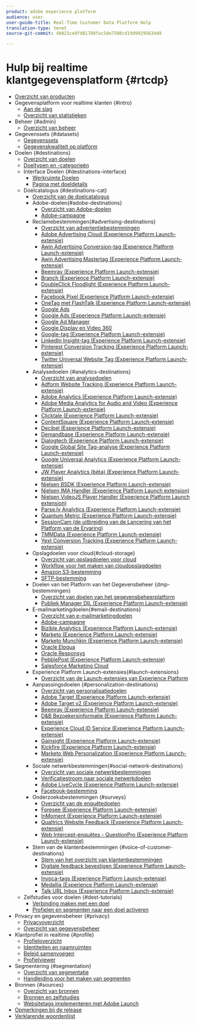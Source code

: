 ```yaml
---
product: adobe experience platform
audience: user
user-guide-title: Real-Time Customer Data Platform Help
translation-type: tm+mt
source-git-commit: 4b021ce8fd81708fac5de7508cd19d99295634d9

---
```



# Hulp bij realtime klantgegevensplatform {#rtcdp}

* [Overzicht van producten](overview.md)
* Gegevensplatform voor realtime klanten {#intro}
   * [Aan de slag](get-started.md)
   * [Overzicht van statistieken](home-page-dashboards.md)
* Beheer {#admin}
   * [Overzicht van beheer](administration/admin-overview.md)
* Gegevenssets {#datasets}
   * [Gegevenssets](datasets/dataset.md)
   * [Gegevenskwaliteit op platform](datasets/data-quality.md)
* Doelen {#destinations}
   * [Overzicht van doelen](destinations/destinations-overview.md)
   * [Doeltypen en -categorieën](/help/rtcdp/destinations/destination-types.md)
   * Interface Doelen {#destinations-interface}
      * [Werkruimte Doelen](destinations/destinations-workspace.md)
      * [Pagina met doeldetails](destinations/destination-details-page.md)
   * Doelcatalogus {#destinations-cat}
      * [Overzicht van de doelcatalogus](destinations/destinations-catalog.md)
      * Adobe-doelen{#adobe-destinations}
         * [Overzicht van Adobe-doelen](destinations/adobe-destinations.md)
         * [Adobe-campagne](destinations/adobe-campaign-destination.md)
      * Reclamebestemmingen{#advertising-destinations}
         * [Overzicht van advertentiebestemmingen](destinations/advertising-destinations.md)
         * [Adobe Advertising Cloud (Experience Platform Launch-extensie)](/help/rtcdp/destinations/adobe-advertising-cloud-extension.md)
         * [Awin Advertising Conversion-tag (Experience Platform Launch-extensie)](/help/rtcdp/destinations/awin-conversiontag-extension.md)
         * [Awin Advertising Mastertag (Experience Platform Launch-extensie)](/help/rtcdp/destinations/awin-mastertag-extension.md)
         * [Beemray (Experience Platform Launch-extensie)](/help/rtcdp/destinations/beemray-extension.md)
         * [Branch (Experience Platform Launch-extensie)](/help/rtcdp/destinations/branch-extension.md)
         * [DoubleClick Floodlight (Experience Platform Launch-extensie)](/help/rtcdp/destinations/doubleclick-floodlight-extension.md)
         * [Facebook Pixel (Experience Platform Launch-extensie)](/help/rtcdp/destinations/facebook-pixel-extension.md)
         * [OneTag met FlashTalk (Experience Platform Launch-extensie)](/help/rtcdp/destinations/flashtalking-extension.md)
         * [Google Ads](/help/rtcdp/destinations/google-ads-destination.md)
         * [Google Ads (Experience Platform Launch-extensie)](/help/rtcdp/destinations/google-ads-extension.md)
         * [Google Ad Manager](/help/rtcdp/destinations/google-ad-manager-destination.md)
         * [Google Display en Video 360](/help/rtcdp/destinations/google-dv360-destination.md)
         * [Google-tag (Experience Platform Launch-extensie)](/help/rtcdp/destinations/gtag-advertising-extension.md)
         * [LinkedIn Insight-tag (Experience Platform Launch-extensie)](/help/rtcdp/destinations/linkedin-extension.md)
         * [Pinterest Conversion Tracking (Experience Platform Launch-extensie)](destinations/pinterest-extension.md)
         * [Twitter Universal Website Tag (Experience Platform Launch-extensie)](destinations/twitter-uwt-extension.md)
      * Analysedoelen {#analytics-destinations}
         * [Overzicht van analysedoelen](destinations/analytics-destinations.md)
         * [Adform Website Tracking (Experience Platform Launch-extensie)](/help/rtcdp/destinations/adform-extension.md)
         * [Adobe Analytics (Experience Platform Launch-extensie)](/help/rtcdp/destinations/adobe-analytics-extension.md)
         * [Adobe Media Analytics for Audio and Video (Experience Platform Launch-extensie)](/help/rtcdp/destinations/adobe-video-analytics-extension.md)
         * [Clicktale (Experience Platform Launch-extensie)](/help/rtcdp/destinations/clicktale-extension.md)
         * [ContentSquare (Experience Platform Launch-extensie)](/help/rtcdp/destinations/contentsquare-extension.md)
         * [Decibel (Experience Platform Launch-extensie)](/help/rtcdp/destinations/decibel-extension.md)
         * [Demandbase (Experience Platform Launch-extensie)](/help/rtcdp/destinations/demandbase-extension.md)
         * [Dialogtech (Experience Platform Launch-extensie)](/help/rtcdp/destinations/dialogtech-extension.md)
         * [Google Global Site Tag-analyse (Experience Platform Launch-extensie)](/help/rtcdp/destinations/gtag-analytics-extension.md)
         * [Google Universal Analytics (Experience Platform Launch-extensie)](/help/rtcdp/destinations/google-universal-analytics-extension.md)
         * [JW Player Analytics (bèta) (Experience Platform Launch-extensie)](/help/rtcdp/destinations/jw-player-analytics-extension.md)
         * [Nielsen BSDK (Experience Platform Launch-extensie)](destinations/nielsen-bsdk-extension.md)
         * [Nielsen IMA Handler (Experience Platform Launch extension)](destinations/nielsen-ima-extension.md)
         * [Nielsen VideoJS Player Handler (Experience Platform Launch extension)](destinations/nielsen-videojs-extension.md)
         * [Parse.ly Analytics (Experience Platform Launch-extensie)](destinations/parsely-extension.md)
         * [Quantum Metric (Experience Platform Launch-extensie)](destinations/quantum-metric-extension.md)
         * [SessionCam (de uitbreiding van de Lancering van het Platform van de Ervaring)](destinations/sessioncam-extension.md)
         * [TMMData (Experience Platform Launch-extensie)](destinations/tmmdata-extension.md)
         * [Yext Conversion Tracking (Experience Platform Launch-extensie)](destinations/yext-extension.md)
      * Opslagdoelen voor cloud{#cloud-storage}
         * [Overzicht van opslagdoelen voor cloud](destinations/cloud-storage-destinations.md)
         * [Workflow voor het maken van cloudopslagdoelen](/help/rtcdp/destinations/cloud-storage-destinations-workflow.md)
         * [Amazon S3-bestemming](destinations/amazon-s3-destination.md)
         * [SFTP-bestemming](destinations/sftp-destination.md)
      * Doelen van het Platform van het Gegevensbeheer {dmp-bestemmingen}
         * [Overzicht van doelen van het gegevensbeheerplatform](destinations/dmp-destinations.md)
         * [Publiek Manager DIL (Experience Platform Launch-extensie)](/help/rtcdp/destinations/aam-dil-extension.md)
      * E-mailmarketingdoelen{#email-destinations}
         * [Overzicht van e-mailmarketingdoelen](destinations/email-marketing-destinations.md)
         * [Adobe-campagne](destinations/adobe-campaign-destination.md)
         * [Bizible Analytics (Experience Platform Launch-extensie)](/help/rtcdp/destinations/bizible-extension.md)
         * [Marketo (Experience Platform Launch-extensie)](destinations/marketo-extension.md)
         * [Marketo Munchkin (Experience Platform Launch-extensie)](destinations/marketo-munchkin-extension.md)
         * [Oracle Eloqua](destinations/oracle-eloqua-destination.md)
         * [Oracle Responsys](destinations/oracle-responsys-destination.md)
         * [PebblePost (Experience Platform Launch-extensie)](destinations/pebblepost-extension.md)
         * [Salesforce Marketing Cloud](destinations/salesforce-marketing-cloud-destination.md)
      * Experience Platform Launch-extensies{#launch-extensions}
         * [Overzicht van de Launch-extensies van Experience Platform](/help/rtcdp/destinations/experience-platform-launch-extensions.md)
      * Aanpassingsdoelen {#personalization-destinations}
         * [Overzicht van personalisatiedoelen](/help/rtcdp/destinations/personalization-destinations.md)
         * [Adobe Target (Experience Platform Launch-extensie)](/help/rtcdp/destinations/adobe-target-extension.md)
         * [Adobe Target v2 (Experience Platform Launch-extensie)](/help/rtcdp/destinations/adobe-target-v2-extension.md)
         * [Beemray (Experience Platform Launch-extensie)](/help/rtcdp/destinations/beemray-extension.md)
         * [D&amp;B Bezoekersinformatie (Experience Platform Launch-extensie)](/help/rtcdp/destinations/dnb-extension.md)
         * [Experience Cloud ID Service (Experience Platform Launch-extensie)](/help/rtcdp/destinations/adobe-ecid-extension.md)
         * [Gainsight (Experience Platform Launch-extensie)](/help/rtcdp/destinations/gainsight-extension.md)
         * [Kickfire (Experience Platform Launch-extensie)](/help/rtcdp/destinations/kickfire-extension.md)
         * [Marketo Web Personalization (Experience Platform Launch-extensie)](destinations/marketo-web-personalization-extension.md)
      * Sociale netwerkbestemmingen{#social-network-destinations}
         * [Overzicht van sociale netwerkbestemmingen](/help/rtcdp/destinations/social-network-destinations.md)
         * [Verificatiestroom naar sociale netwerkdoelen](/help/rtcdp/destinations/social-network-destinations-workflow.md)
         * [Adobe LiveCycle (Experience Platform Launch-extensie)](/help/rtcdp/destinations/adobe-livefyre-extension.md)
         * [Facebook-bestemming](/help/rtcdp/destinations/facebook-destination.md)
      * Onderzoeksbestemmingen {#surveys}
         * [Overzicht van de enquêtedoelen](/help/rtcdp/destinations/survey-destinations.md)
         * [Foresee (Experience Platform Launch-extensie)](/help/rtcdp/destinations/foresee-extension.md)
         * [InMoment (Experience Platform Launch-extensie)](/help/rtcdp/destinations/inmoment-extension.md)
         * [Qualtrics Website Feedback (Experience Platform Launch-extensie)](destinations/qualtrics-extension.md)
         * [Web Intercept-enquêtes - QuestionPro (Experience Platform Launch-extensie)](/help/rtcdp/destinations/web-intercept-surveys-extension.md)
      * Stem van de klantenbestemmingen {#voice-of-customer-destinations}
         * [Stem van het overzicht van klantenbestemmingen](/help/rtcdp/destinations/voice-of-customer-destinations.md)
         * [Digitale feedback bevestigen (Experience Platform Launch-extensie)](/help/rtcdp/destinations/confirmit-digital-feedback-extension.md)
         * [Invoca-tags (Experience Platform Launch-extensie)](/help/rtcdp/destinations/invoca-extension.md)
         * [Medallia (Experience Platform Launch-extensie)](destinations/medallia-extension.md)
         * [Talk URL Inbox (Experience Platform Launch-extensie)](destinations/talkurl-extension.md)
   * Zelfstudies voor doelen {#dest-tutorials}
      * [Verbinding maken met een doel](/help/rtcdp/destinations/connect-destination.md)
      * [Profielen en segmenten naar een doel activeren](destinations/activate-destinations.md)
* Privacy en gegevensbeheer {#privacy}
   * [Privacyoverzicht](privacy/privacy-overview.md)
   * [Overzicht van gegevensbeheer](privacy/data-governance-overview.md)
* Klantprofiel in realtime {#profile}
   * [Profieloverzicht](profile/profile-overview.md)
   * [Identiteiten en naamruimten](profile/identities-overview.md)
   * [Beleid samenvoegen](profile/merge-policies.md)
   * [Profielviewer](profile/profile-viewer.md)
* Segmentering {#segmentation}
   * [Overzicht van segmentatie](segmentation/segmentation-overview.md)
   * [Handleiding voor het maken van segmenten](segmentation/segment-builder-guide.md)
* Bronnen {#sources}
   * [Overzicht van bronnen](sources/sources-overview.md)
   * [Bronnen en zelfstudies](sources/sources-tutorials.md)
   * [Websitetags implementeren met Adobe Launch](sources/launch.md)
* [Opmerkingen bij de release](https://www.adobe.io/apis/experienceplatform/home/services/release-notes.html#!end-user/markdown/release-notes/release-notes.md)
* [Verklarende woordenlijst](https://www.adobe.io/apis/experienceplatform/home/services/acp-glossary.html)